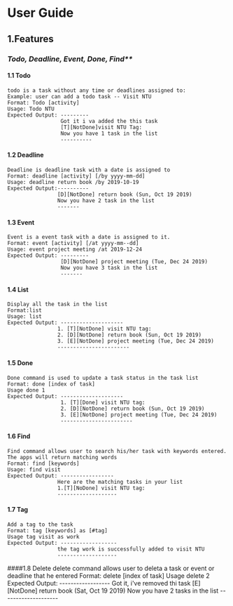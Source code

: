 # **User Guide**

## 1.Features

### _Todo, Deadline, Event, Done, Find**_ 


#### 1.1 Todo   
    todo is a task without any time or deadlines assigned to: 
    Example: user can add a todo task -- Visit NTU 
    Format: Todo [activity]
    Usage: Todo NTU 
    Expected Output: ---------
                     Got it i va added the this task
                     [T][NotDone]visit NTU Tag:
                     Now you have 1 task in the list
                     ----------
       
#### 1.2 Deadline
    Deadline is deadline task with a date is assigned to
    Format: deadline [activity] [/by yyyy-mm-dd]
    Usage: deadline return book /by 2019-10-19
    Expected Output:----------
                    [D][NotDone] return book (Sun, Oct 19 2019)
                    Now you have 2 task in the list
                    -------
                 
#### 1.3 Event
    Event is a event task with a date is assigned to it. 
    Format: event [activity] [/at yyyy-mm--dd]
    Usage: event project meeting /at 2019-12-24
    Expected Output: ---------
                     [D][NotDone] project meeting (Tue, Dec 24 2019)
                     Now you have 3 task in the list
                     -------


#### 1.4 List 
    Display all the task in the list 
    Format:list
    Usage: list
    Expected Output: --------------------
                    1. [T][NotDone] visit NTU tag:
                    2. [D][NotDone] return book (Sun, Oct 19 2019)
                    3. [E][NotDone] project meeting (Tue, Dec 24 2019)
                    -----------------------
                         
#### 1.5 Done 
    Done command is used to update a task status in the task list 
    Format: done [index of task]
    Usage done 1 
    Expected Output: --------------------
                     1. [T][Done] visit NTU tag:
                     2. [D][NotDone] return book (Sun, Oct 19 2019)
                     3. [E][NotDone] project meeting (Tue, Dec 24 2019)
                     -----------------------
                     
#### 1.6 Find 
    Find command allows user to search his/her task with keywords entered. The apps will return matching words
    Format: find [keywords]
    Usage: find visit
    Expected Output: -----------------
                    Here are the matching tasks in your list
                    1.[T][NoDone] visit NTU tag:
                    -------------------
                    
#### 1.7 Tag
    Add a tag to the task 
    Format: tag [keywords] as [#tag]
    Usage tag visit as work 
    Expected Output: ------------------
                    the tag work is successfully added to visit NTU 
                    -------------------
 
####1.8 Delete 
    delete command allows user to deleta a task or event or deadline that he entered
    Format: delete [index of task]
    Usage delete 2
    Expected Output: ------------------
                    Got it, i've removed thi task 
                    [E][NotDone] return book (Sat, Oct 19 2019)
                    Now you have 2 tasks in the list
                    --------------------
 

